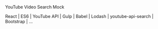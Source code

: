 YouTube Video Search Mock

React | ES6 | YouTube API | Gulp | Babel | Lodash | youtube-api-search | Bootstrap | ...
